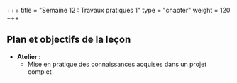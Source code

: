 +++
title = "Semaine 12 : Travaux pratiques 1"
type = "chapter"
weight = 120
+++

## Plan et objectifs de la leçon

- **Atelier :**
  - Mise en pratique des connaissances acquises dans un projet complet